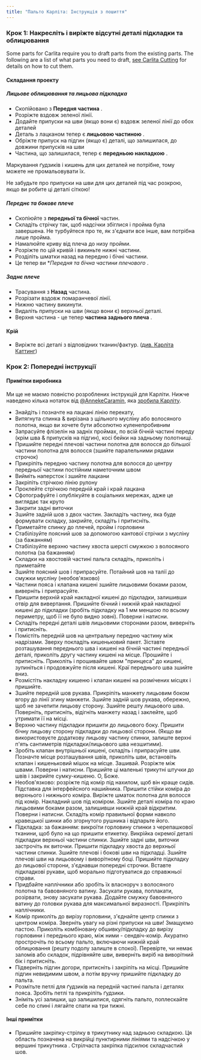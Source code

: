 ```yaml
---
title: "Пальто Карліта: Інструкція з пошиття"
---
```


### Крок 1: Накресліть і виріжте відсутні деталі підкладки та облицювання

Some parts for Carlita require you to draft parts from the existing parts. The following are a list of what parts you need to draft, [see Carlita Cutting](/docs/designs/carlita/cutting/) for details on how to cut them.

#### Складання проекту

##### Лицьове облицювання та лицьова підкладка

- Скопійовано з **Передня частина** .
- Розріжте вздовж зеленої лінії.
- Додайте припуски на шви (якщо вони є) вздовж зеленої лінії до обох деталей
- Деталь з лацканом тепер є **лицьовою частиною** .
- Обріжте припуск на підгин (якщо є) деталі, що залишилася, до довжини припусків на шви
- Частина, що залишилася, тепер є **передньою накладкою** .

<Note>

Маркування ґудзиків і кишень для цих деталей не потрібне, тому можете не промальовувати їх.

</Note>

<Warning>

Не забудьте про припуски на шви для цих деталей під час розкрою, якщо ви робите ці деталі сіткою!

</Warning>

##### Переднє та бокове плече

- Скопіюйте з **передньої та бічної** частин.
- Складіть стрічку так, щоб надсічки збіглися і пройма була завершена. Не турбуйтеся про те, як з'єднати все інше, вам потрібна лише пройма.
- Намалюйте криву від плеча до низу пройми.
- Розріжте по цій кривій і викиньте нижні частини.
- Розділіть шматки назад на передню і бічні частини.
- Це тепер ви \*_Передня та бічна частини плечового_ .

##### Заднє плече

- Трасування з **Назад** частина.
- Розрізати вздовж помаранчевої лінії.
- Нижню частину викинути.
- Видаліть припуски на шви (якщо вони є) верхньої деталі.
- Верхня частина - це тепер **частина заднього плеча** .

#### Крій

- Виріжте всі деталі з відповідних тканин/фактур. ([див. Карліта Каттинг](/docs/designs/carlita/cutting/))

### Крок 2: Попередні інструкції

#### Примітки виробника

<Fixme>

Ми ще не маємо повністю розроблених інструкцій для Карліти.
Нижче наведено кілька нотаток від [@AnnekeCaramin](/users/AnnekeCaramin), яка
[зробила Карліту](http://www.annekecaramin.com/2018/02/this-is-one-of-those-origin-superhero.html).

</Fixme>

- Знайдіть і позначте на лацкані лінію перекату,
- Витягнута спинка & вирізана з щільного мусліну або волосяного полотна, якщо ви хочете бути абсолютно куленепробивним
- Запрасуйте флізелін на задніх проймах, по всій бічній частині переду (крім шва & припусків на підгин), косі бейки на задньому полотнищі.
- Пришийте передні плечові частини полотна для волосся до більшої частини полотна для волосся (зшийте паралельними рядами строчок)
- Прикріпіть передню частину полотна для волосся до центру передньої частини постійним наметочним швом
- Вийміть наперсток і зшийте лацкани
- Закріпіть стрічкою лінію рулону
- Проклейте стрічкою передній край і край лацкана
- Сфотографуйте і опублікуйте в соціальних мережах, адже це виглядає так круто
- Закрити задні виточки
- Зшийте задній шов з двох частин. Закладіть частину, яка буде формувати складку, закрийте, складіть і притисніть.
- Приметайте спинку до плечей, пройм і горловини
- Стабілізуйте поясний шов за допомогою кантової стрічки з мусліну (за бажанням)
- Стабілізуйте верхню частину хвоста шерсті смужкою з волосяного полотна (за бажанням)
- Складки на хвостовій частині пальта складіть, приколіть і приметайте
- Зшийте поясний шов і припрасуйте. Потайний шов на талії до смужки мусліну (необов'язково)
- Частини пояса і клапана кишені зшийте лицьовими боками разом, виверніть і припрасуйте.
- Пришити верхній край накладної кишені до підкладки, залишивши отвір для вивертання. Пришийте бічний і нижній край накладної кишені до підкладки (зробіть підкладку на 1 мм меншою по всьому периметру, щоб її не було видно зовні). Поверни і натисни.
- Складіть передні деталі швів лицьовими сторонами разом, виверніть і притисніть.
- Помістіть передній шов на центральну передню частину між надрізами. Зверху покладіть кишеньковий пакет. Зіставте розташування переднього шва і кишені на бічній частині передньої деталі, приколіть другу частину кишені на місце. Прошийте і притисніть. Приколіть і прошивайте швом "принцеса" до кишені, зупиніться і продовжуйте після кишені. Краї переднього шва зшийте вниз.
- Розмістіть накладну кишеню і клапан кишені на розмічених місцях і пришийте.
- Зшийте передній шов рукава. Прикріпіть манжету лицьовим боком вгору до лінії згину манжети. Зшийте задній шов рукава, обережно, щоб не зачепити лицьову сторону. Зшийте решту лицьового шва. Поверніть, притисніть, відігніть манжету назад і заклейте, щоб утримати її на місці.
- Верхню частину підкладки пришити до лицьового боку. Пришити бічну лицьову сторону підкладки до лицьової сторони. (Якщо ви використовуєте додаткову лицьову частину спинки, залиште верхні п'ять сантиметрів підкладки/лицьового шва незшитими).
- Зробіть клапан внутрішньої кишені, складіть і припрасуйте шви. Позначте місце розташування швів, приколіть шви, встановіть клапан і кишеньковий мішок на місце. Зашивай. Розріжте між швами. Поверни і натисни. Пришийте ці маленькі трикутні штучки до швів і закрийте сумку-кишеню. О, Боже.
- Необов'язково: розріжте під комір під нахилом, щоб він краще сидів. Підставка для інтерфейсного нашийника. Пришити стійки коміра до верхнього і нижнього коміра. Виріжте шматок полотна для волосся під комір. Накладний шов під коміром. Зшийте деталі коміра по краю лицьовими боками разом, залишивши нижній край відкритим. Поверни і натисни. Складіть комір правильної форми навколо кравецької шинки або згорнутого рушника і відпарьте його.
- Підкладка: за бажанням: викроїти горловину спинки з черепашкової тканини, щоб було на що пришити етикетку. Викрійка окремої деталі підкладки верхньої частини спинки. Зшийте задні шви, виточки застрочіть як виточки. Пришити підкладку хвоста до верхньої частини спинки. Зшийте плечові і бокові шви на підкладці. Зшийте плечові шви на лицьовому і виворітному боці. Пришийте підкладку до лицьової сторони, з'єднавши попередні строчки. Вставте підкладкові рукави, щоб морально підготуватися до справжньої справи.
- Придбайте наплічники або зробіть їх власноруч з волосяного полотна та бавовняного ватину. Засукати рукава, поплакати, розірвати, знову засукати рукава. Додайте смужку бавовняного ватину до головки рукава для максимальної виразності. Прикріпіть наплічники.
- Комір приколіть до вирізу горловини, з'єднайте центр спинки з центром коміра. Зверніть увагу на різні припуски на шви! Змащуємо пастою. Приколіть комбіновану обшивку/підкладку до вирізу горловини і переднього краю, між ними - сендвіч-комір. Акуратно прострочіть по всьому пальто, включаючи нижній край облицювання (решту подолу залиште в спокої). Перевірте, чи немає заломів або складок, підрівняйте шви, виверніть виріб на виворітний бік і притисніть.
- Підверніть підгин догори, притисніть і закріпіть на місці. Пришийте підгин невидимим швом, а потім вручну пришийте підкладку до пальта.
- Розмітьте петлі для ґудзиків на передній частині пальта і деталях пояса. Зробіть петлі та прикріпіть ґудзики.
- Зніміть усі залишки, що залишилися, одягніть пальто, поплескайте себе по спині і лягайте спати на три тижні.


#### Інші примітки

- Пришийте закріпку-стрілку в трикутнику над задньою складкою. Ця область позначена на викрійці пунктирними лініями та надсічкою у вершині трикутника . Стрілчаста закріпка підсилює складчастий шов.
